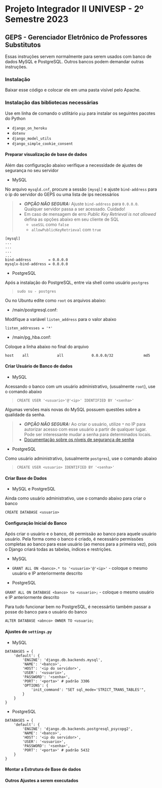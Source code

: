 # Projeto Integrador II UNIVESP - 2º Semestre 2023

## GEPS - Gerenciador Eletrônico de Professores Substitutos

Essas instruções servem normalmente para serem usados com banco 
de dados MySQL e PostgreSQL. Outros bancos podem demandar outras instruções.

### Instalação

Baixar esse código e colocar ele em uma pasta visível pelo Apache.

### Instalação das bibliotecas necessárias

Use em linha de comando o utilitário `pip` para instalar os seguintes pacotes do Python

+ `django_on_heroku`
+ `dotenv`
+ `django_model_utils`
+ `django_simple_cookie_consent`

#### Preparar visualização de base de dados

Além das configuração abaixo verifique a necessidade de ajustes de segurança no seu servidor

+ MySQL

No arquivo `mysqld.cnf`, procure a sessão `[mysql]` e ajuste `bind-address` para o ip do servidor do GEPS ou uma lista de ips necessários

> + ***OPÇÃO NÃO SEGURA:*** Ajuste `bind-address` para `0.0.0.0`. Qualquer servidor passa a ser acessado. Cuidado!
> + Em caso de mensagem de erro *Public Key Retrieval is not allowed* defina as opções abaixo em seu cliente de SQL
>    + `useSSL` como `false`
>    + `allowPublicKeyRetrieval` com `true`

```
[mysql]
...
...
...
...
bind-address		= 0.0.0.0
mysqlx-bind-address	= 0.0.0.0
```

+ PostgreSQL

Após a instalação do PostgreSQL, entre via shell como usuário `postgres`

> `sudo su - postgres`

Ou no Ubuntu edite como `root` os arquivos abaixo:

+ <version>/main/postgresql.conf:

Modifique a variável `listen_address` para o valor abaixo

```
listen_addresses = '*'			
```

+ <version>/main/pg_hba.conf:

Coloque a linha abaixo no final do arquivo

```
host    all             all             0.0.0.0/32              md5
```

#### Criar Usuário de Banco de dados

+ MySQL

Acessando o banco com um usuário administrativo, (usualmente `root`), use o comando abaixo

> `CREATE USER '<usuario>'@'<ip>' IDENTIFIED BY '<senha>'`

Algumas versões mais novas do MySQL possuem questões sobre a qualidade da senha. 

> + ***OPÇÃO NÃO SEGURA:*** Ao criar o usuário, utilize `*` no IP para autorizar acesso com esse usuário a partir de qualquer lugar. Pode ser interessante mudar a senha para determinados locais.
> + [Documentação sobre os níveis de segurança de senha](https://dev.mysql.com/doc/mysql-secure-deployment-guide/8.0/en/secure-deployment-password-validation.html)

+ PostgreSQL

Como usuário administrativo, (usualmente `postgres`), use o comando abaixo

> `CREATE USER <usuario> IDENTIFIED BY '<senha>'`

#### Criar Base de Dados

+ MySQL e PostgreSQL

Ainda como usuário administrativo, use o comando abaixo para criar o banco

`CREATE DATABASE <usuario>`

#### Configuração Inicial do Banco

Após criar o usuário e o banco, dê permissão ao banco para aquele usuário usuário. Pela forma como o banco é criado, é necessário permissões completas ao banco para esse usuário (ao menos para a primeira vez), pois o Django criará todas as tabelas, índices e restrições.

+ MySQL

+ `GRANT ALL ON <banco>.* to '<usuario>'@'<ip>'` - coloque o mesmo usuário e IP anteriormente descrito


+ PostgreSQL

`GRANT ALL ON DATABASE <banco> to <usuario>;` - coloque o mesmo usuário e IP anteriormente descrito

Para tudo funcionar bem no PostgreSQL, é necessártio também passar a posse do banco para o usuário do banco

`ALTER DATABASE <abnco> OWNER TO <usuario;`


#### Ajustes de `settings.py`

+ MySQL

```
DATABASES = {
    'default': {
        'ENGINE': 'django.db.backends.mysql',
        'NAME': '<banco>',
        'HOST': '<ip do servidor>',
        'USER': '<usuario>',
        'PASSWORD': '<senha>',
        'PORT': '<porta>' # padrão 3306
        'OPTIONS': {
            'init_command': "SET sql_mode='STRICT_TRANS_TABLES'",
        }
    }
}
```

+ PostgreSQL

```
DATABASES = {
    'default': {
        'ENGINE': 'django.db.backends.postgresql_psycopg2',
        'NAME': '<banco>',
        'HOST': '<ip do servidor>',
        'USER': '<usuario>',
        'PASSWORD': '<senha>',
        'PORT': '<porta>' # padrão 5432
    }
}
```

#### Montar a Estrutura de Base de dados

#### Outros Ajustes a serem executados
